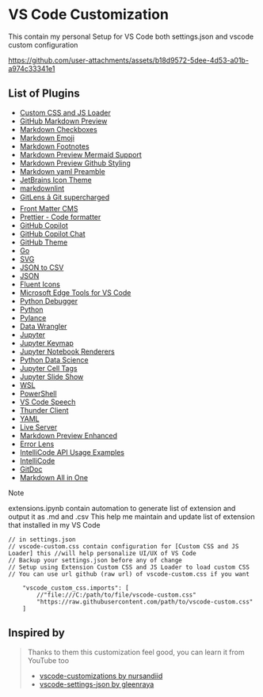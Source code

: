 # VS Code Customization

This contain my personal Setup for VS Code both settings.json and vscode custom configuration

https://github.com/user-attachments/assets/b18d9572-5dee-4d53-a01b-a974c33341e1

## List of Plugins

- [Custom CSS and JS Loader](https://marketplace.visualstudio.com/items?itemName=be5invis.vscode-custom-css)
- [GitHub Markdown Preview](https://marketplace.visualstudio.com/items?itemName=bierner.github-markdown-preview)
- [Markdown Checkboxes](https://marketplace.visualstudio.com/items?itemName=bierner.markdown-checkbox)
- [Markdown Emoji](https://marketplace.visualstudio.com/items?itemName=bierner.markdown-emoji)
- [Markdown Footnotes](https://marketplace.visualstudio.com/items?itemName=bierner.markdown-footnotes)
- [Markdown Preview Mermaid Support](https://marketplace.visualstudio.com/items?itemName=bierner.markdown-mermaid)
- [Markdown Preview Github Styling](https://marketplace.visualstudio.com/items?itemName=bierner.markdown-preview-github-styles)
- [Markdown yaml Preamble](https://marketplace.visualstudio.com/items?itemName=bierner.markdown-yaml-preamble)
- [JetBrains Icon Theme](https://marketplace.visualstudio.com/items?itemName=chadalen.vscode-jetbrains-icon-theme)
- [markdownlint](https://marketplace.visualstudio.com/items?itemName=davidanson.vscode-markdownlint)
- [GitLens â Git supercharged](https://marketplace.visualstudio.com/items?itemName=eamodio.gitlens)
- [Front Matter CMS](https://marketplace.visualstudio.com/items?itemName=eliostruyf.vscode-front-matter)
- [Prettier - Code formatter](https://marketplace.visualstudio.com/items?itemName=esbenp.prettier-vscode)
- [GitHub Copilot](https://marketplace.visualstudio.com/items?itemName=github.copilot)
- [GitHub Copilot Chat](https://marketplace.visualstudio.com/items?itemName=github.copilot-chat)
- [GitHub Theme](https://marketplace.visualstudio.com/items?itemName=github.github-vscode-theme)
- [Go](https://marketplace.visualstudio.com/items?itemName=golang.go)
- [SVG](https://marketplace.visualstudio.com/items?itemName=jock.svg)
- [JSON to CSV](https://marketplace.visualstudio.com/items?itemName=khaeransori.json2csv)
- [JSON](https://marketplace.visualstudio.com/items?itemName=meezilla.json)
- [Fluent Icons](https://marketplace.visualstudio.com/items?itemName=miguelsolorio.fluent-icons)
- [Microsoft Edge Tools for VS Code](https://marketplace.visualstudio.com/items?itemName=ms-edgedevtools.vscode-edge-devtools)
- [Python Debugger](https://marketplace.visualstudio.com/items?itemName=ms-python.debugpy)
- [Python](https://marketplace.visualstudio.com/items?itemName=ms-python.python)
- [Pylance](https://marketplace.visualstudio.com/items?itemName=ms-python.vscode-pylance)
- [Data Wrangler](https://marketplace.visualstudio.com/items?itemName=ms-toolsai.datawrangler)
- [Jupyter](https://marketplace.visualstudio.com/items?itemName=ms-toolsai.jupyter)
- [Jupyter Keymap](https://marketplace.visualstudio.com/items?itemName=ms-toolsai.jupyter-keymap)
- [Jupyter Notebook Renderers](https://marketplace.visualstudio.com/items?itemName=ms-toolsai.jupyter-renderers)
- [Python Data Science](https://marketplace.visualstudio.com/items?itemName=ms-toolsai.python-ds-extension-pack)
- [Jupyter Cell Tags](https://marketplace.visualstudio.com/items?itemName=ms-toolsai.vscode-jupyter-cell-tags)
- [Jupyter Slide Show](https://marketplace.visualstudio.com/items?itemName=ms-toolsai.vscode-jupyter-slideshow)
- [WSL](https://marketplace.visualstudio.com/items?itemName=ms-vscode-remote.remote-wsl)
- [PowerShell](https://marketplace.visualstudio.com/items?itemName=ms-vscode.powershell)
- [VS Code Speech](https://marketplace.visualstudio.com/items?itemName=ms-vscode.vscode-speech)
- [Thunder Client](https://marketplace.visualstudio.com/items?itemName=rangav.vscode-thunder-client)
- [YAML](https://marketplace.visualstudio.com/items?itemName=redhat.vscode-yaml)
- [Live Server](https://marketplace.visualstudio.com/items?itemName=ritwickdey.liveserver)
- [Markdown Preview Enhanced](https://marketplace.visualstudio.com/items?itemName=shd101wyy.markdown-preview-enhanced)
- [Error Lens](https://marketplace.visualstudio.com/items?itemName=usernamehw.errorlens)
- [IntelliCode API Usage Examples](https://marketplace.visualstudio.com/items?itemName=visualstudioexptteam.intellicode-api-usage-examples)
- [IntelliCode](https://marketplace.visualstudio.com/items?itemName=visualstudioexptteam.vscodeintellicode)
- [GitDoc](https://marketplace.visualstudio.com/items?itemName=vsls-contrib.gitdoc)
- [Markdown All in One](https://marketplace.visualstudio.com/items?itemName=yzhang.markdown-all-in-one)

>[!Note]
>extensions.ipynb contain automation to generate list of extension and output it as .md and .csv
>This help me maintain and update list of extension that installed in my VS Code

```
// in settings.json
// vscode-custom.css contain configuration for [Custom CSS and JS Loader] this //will help personalize UI/UX of VS Code
// Backup your settings.json before any of change
// Setup using Extension Custom CSS and JS Loader to load custom CSS
// You can use url github (raw url) of vscode-custom.css if you want
    
    "vscode_custom_css.imports": [
        //"file:///C:/path/to/file/vscode-custom.css"
        "https://raw.githubusercontent.com/path/to/vscode-custom.css"
    ]
```

## Inspired by
> Thanks to them this customization feel good, you can learn it from YouTube too
> - [vscode-customizations by nursandiid](https://github.com/nursandiid/vscode-customizations)
> - [vscode-settings-json by gleenraya](https://github.com/glennraya/vscode-settings-json)


